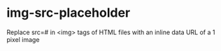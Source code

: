 # img-src-placeholder
Replace src=# in &lt;img> tags of HTML files with an inline data URL of a 1 pixel image
